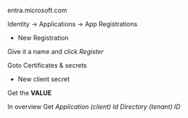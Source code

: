 entra.microsoft.com

Identity -> Applications -> App Registrations
  + New Registration
  
Give it a name and click *Register*

Goto Certificates & secrets
   + New client secret
  
Get the **VALUE**

In overview
   Get *Application (client) Id*
   *Directory (tenant) ID*

